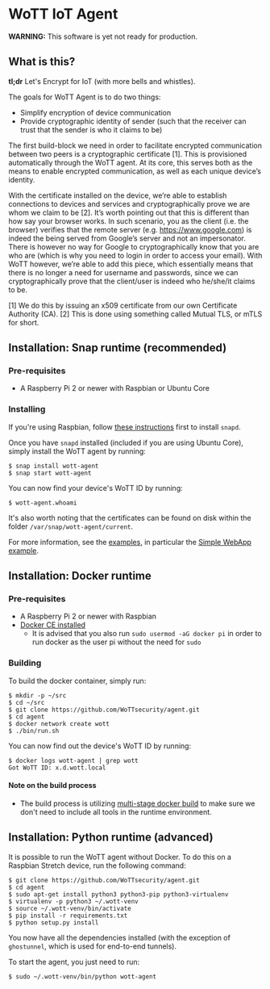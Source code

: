 # WoTT IoT Agent

**WARNING:** This software is yet not ready for production.

## What is this?

**tl;dr** Let's Encrypt for IoT (with more bells and whistles).

The goals for WoTT Agent is to do two things:

 * Simplify encryption of device communication
 * Provide cryptographic identity of sender (such that the receiver can trust that the sender is who it claims to be)

The first build-block we need in order to facilitate encrypted communication between two peers is a cryptographic certificate [1]. This is provisioned automatically through the WoTT agent. At its core, this serves both as the means to enable encrypted communication, as well as each unique device’s identity.

With the certificate installed on the device, we’re able to establish connections to devices and services and cryptographically prove we are whom we claim to be [2]. It’s worth pointing out that this is different than how say your browser works. In such scenario, you as the client (i.e. the browser) verifies that the remote server (e.g. https://www.google.com) is indeed the being served from Google’s server and not an impersonator. There is however no way for Google to cryptographically know that you are who are (which is why you need to login in order to access your email). With WoTT however, we’re able to add this piece, which essentially means that there is no longer a need for username and passwords, since we can cryptographically prove that the client/user is indeed who he/she/it claims to be.

[1] We do this by issuing an x509 certificate from our own Certificate Authority (CA).
[2] This is done using something called Mutual TLS, or mTLS for short.


## Installation: Snap runtime (recommended)

### Pre-requisites

* A Raspberry Pi 2 or newer with Raspbian or Ubuntu Core

### Installing

If you're using Raspbian, follow [these instructions](https://docs.snapcraft.io/installing-snap-on-raspbian/6754) first to install `snapd`.

Once you have `snapd` installed (included if you are using Ubuntu Core), simply install the WoTT agent by running:

```
$ snap install wott-agent
$ snap start wott-agent
```

You can now find your device's WoTT ID by running:

```
$ wott-agent.whoami
```

It's also worth noting that the certificates can be found on disk within the folder `/var/snap/wott-agent/current`.

For more information, see the [examples](https://github.com/WoTTsecurity/agent/tree/master/examples), in particular the [Simple WebApp example](https://github.com/WoTTsecurity/agent/tree/master/examples/simple-webapp).


## Installation: Docker runtime

### Pre-requisites

* A Raspberry Pi 2 or newer with Raspbian
* [Docker CE installed](https://docs.docker.com/install/linux/docker-ce/debian/)
  * It is advised that you also run `sudo usermod -aG docker pi` in order to run docker as the user pi without the need for `sudo`

### Building

To build the docker container, simply run:

```
$ mkdir -p ~/src
$ cd ~/src
$ git clone https://github.com/WoTTsecurity/agent.git
$ cd agent
$ docker network create wott
$ ./bin/run.sh
```

You can now find out the device's WoTT ID by running:

```
$ docker logs wott-agent | grep wott
Got WoTT ID: x.d.wott.local
```

#### Note on the build process

* The build process is utilizing [multi-stage docker build](https://docs.docker.com/develop/develop-images/multistage-build/) to make sure we don't need to include all tools in the runtime environment.


## Installation:  Python runtime (advanced)

It is possible to run the WoTT agent without Docker. To do this on a Raspbian Stretch device, run the following command:

```
$ git clone https://github.com/WoTTsecurity/agent.git
$ cd agent
$ sudo apt-get install python3 python3-pip python3-virtualenv
$ virtualenv -p python3 ~/.wott-venv
$ source ~/.wott-venv/bin/activate
$ pip install -r requirements.txt
$ python setup.py install
```

You now have all the dependencies installed (with the exception of `ghostunnel`, which is used for end-to-end tunnels).

To start the agent, you just need to run:

```
$ sudo ~/.wott-venv/bin/python wott-agent
```
